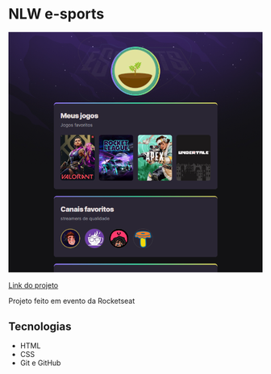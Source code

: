 #   NLW e-sports

![preview](./.github/preview.png)

[Link do projeto](https://matheusdda.github.io/NLW/)

Projeto feito em evento da Rocketseat

## Tecnologias

- HTML
- CSS
- Git e GitHub
